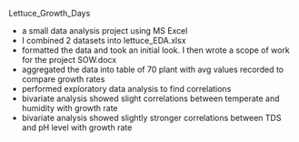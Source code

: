 Lettuce_Growth_Days
- a small data analysis project using MS Excel
- I combined 2 datasets into lettuce_EDA.xlsx
- formatted the data and took an initial look. I then wrote a scope of work for the project SOW.docx
- aggregated the data into table of 70 plant with avg values recorded to compare growth rates
- performed exploratory data analysis to find correlations
- bivariate analysis showed slight correlations between temperate and humidity with growth rate
- bivariate analysis showed slightly stronger correlations between TDS and pH level with growth rate
